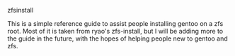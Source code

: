 zfsinstall

This is a simple reference guide to assist people installing gentoo on a zfs root. Most of it is taken from ryao's zfs-install, but I will be adding more to the guide in the future, with the hopes of helping people new to gentoo and zfs.
